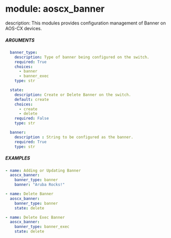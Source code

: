 # module: aoscx_banner

description: This modules provides configuration management of Banner on AOS-CX
devices.

##### ARGUMENTS

```YAML
  banner_type:
    description: Type of banner being configured on the switch.
    required: True
    choices:
      - banner
      - banner_exec
    type: str

  state:
    description: Create or Delete Banner on the switch.
    default: create
    choices:
      - create
      - delete
    required: False
    type: str

  banner:
    description : String to be configured as the banner.
    required: True
    type: str
```

##### EXAMPLES

```YAML
- name: Adding or Updating Banner
  aoscx_banner:
    banner_type: banner
    banner: "Aruba Rocks!"

- name: Delete Banner
  aoscx_banner:
    banner_type: banner
    state: delete

- name: Delete Exec Banner
  aoscx_banner:
    banner_type: banner_exec
    state: delete
```
